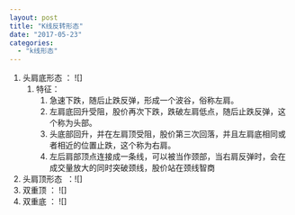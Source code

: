 ```yaml
---
layout: post
title: "K线反转形态"
date: "2017-05-23"
categories: 
  - "k线形态"
---
```


1. 头肩底形态 ： ![]
    1. 特征：
        1. 急速下跌，随后止跌反弹，形成一个波谷，俗称左肩。
        2. 左肩底回升受阻，股价再次下跌，跌破左肩低点，随后止跌反弹，这个称为头部。
        3. 头底部回升，并在左肩顶受阻，股价第三次回落，并且左肩底相同或者相近的位置止跌，这个称为右肩。
        4. 左后肩部顶点连接成一条线，可以被当作颈部，当右肩反弹时，会在成交量放大的同时突破颈线，股价站在颈线智商
2. 头肩顶形态  ：![]
3. 双重顶 ： ![]
4. 双重底 ： ![]
